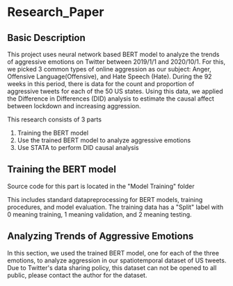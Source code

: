 # Research_Paper

## Basic Description

This project uses neural network based BERT model to analyze the trends of aggressive emotions on Twitter between 2019/1/1 and 2020/10/1. For this, we picked 3 common types of online aggression as our subject: Anger, Offensive Language(Offensive), and Hate Speech (Hate). During the 92 weeks in this period, there is data for the count and proportion of aggressive tweets for each of the 50 US states. Using this data, we applied the Difference in Differences (DID) analysis to estimate the causal affect between lockdown and increasing aggression. 

This research consists of 3 parts
1. Training the BERT model
2. Use the trained BERT model to analyze aggressive emotions 
3. Use STATA to perform DID causal analysis 


## Training the BERT model

Source code for this part is located in the "Model Training" folder

This includes standard datapreprocessing for BERT models, training procedures, and model evaluation. The training data has a "Split" label with 0 meaning training, 1 meaning validation, and 2 meaning testing. 

## Analyzing Trends of Aggressive Emotions

In this section, we used the trained BERT model, one for each of the three emotions, to analyze aggression in our spatiotemporal dataset of US tweets. Due to Twitter's data sharing policy, this dataset can not be opened to all public, please contact the author for the dataset. 


